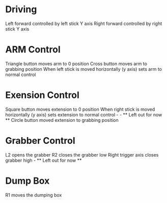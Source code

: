 # Driving
Left forward controlled by left stick Y axis
Right forward controlled by right stick Y axis

# ARM Control
Triangle button moves arm to 0 position
Cross button moves arm to grabbing position
When left stick is moved horizontally (y axis) sets arm to normal control

# Exension Control
Square button moves extension to 0 position
When right stick is moved horizontally (y axis) sets extension to normal control - - ** Left out for now **
Circle button moved extension to grabbing position

# Grabber Control
L2 opens the grabber
R2 closes the grabber low
Right trigger axis closes grabber high - ** Left out for now **

# Dump Box
R1 moves the dumping box
